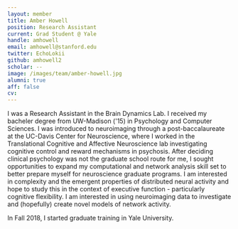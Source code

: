 ```yaml
---
layout: member
title: Amber Howell
position: Research Assistant
current: Grad Student @ Yale
handle: amhowell
email: amhowell@stanford.edu
twitter: EchoLokii
github: amhowell2
scholar: --
image: /images/team/amber-howell.jpg
alumni: true
aff: false
cv: 
---
```


I was a Research Assistant in the Brain Dynamics Lab. I received my bacheler degree from UW-Madison ('15) in Psychology and Computer Sciences. I was introduced to neuroimaging through a post-baccalaureate at the UC-Davis Center for Neuroscience, where I worked in the Translational Cognitive and Affective Neuroscience lab investigating cognitive control and reward mechanisms in psychosis. After deciding clinical psychology was not the graduate school route for me, I sought opportunities to expand my computational and network analysis skill set to better prepare myself for neuroscience graduate programs. I am interested in complexity and the emergent properties of distributed neural activity and hope to study this in the context of executive function - particularly cognitive flexibility. I am interested in using neuroimaging data to investigate and (hopefully) create novel models of network activity.

In Fall 2018, I started graduate training in Yale University.
